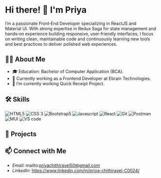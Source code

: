 # Hi there! 👋 I'm Priya

I’m a passionate Front‑End Developer specializing in ReactJS and Material UI. With strong expertise in Redux Saga for state management and hands‑on experience building responsive, user‑friendly interfaces, I focus on writing clean, maintainable code and continuously learning new tools and best practices to deliver polished web experiences.



## 👨‍💻 About Me
- 🎓 Education: Bachelor of Computer Application (BCA).
- 💼 Currently working as a Frontend Developer at Ebrain Technologies.
- 🌱 I’m currently working Quick Receipt Project.


## 🛠 Skills

![HTML5](https://img.shields.io/badge/-HTML5-E34F26?logo=html5&logoColor=white)
![CSS 3](https://img.shields.io/badge/-CSS3-1572B6?logo=css3)
![Bootstrap5](https://img.shields.io/badge/-Bootstrap-7952B3?logo=bootstrap&logoColor=white) 
![Javascript](https://img.shields.io/badge/-JavaScript-F7DF1E?logo=javascript&logoColor=black)
![React](https://img.shields.io/badge/-React-61DAFB?logo=react&logoColor=black)
![Git](https://img.shields.io/badge/-Git-F05032?logo=git&logoColor=white)
![Postman](https://img.shields.io/badge/-Postman-orange?logo=postman)
![MUI](https://img.shields.io/badge/-MUI-007FFF?logo=mui&logoColor=white)
![VS code](https://img.shields.io/badge/-VS%20Code-007ACC?style=flat-square&logo=visual-studio-code&logoColor=white)

## 🚀 Projects


## 📫 Connect with Me

- *Email:* mailto:priyachithiravel50@gmail.com
- *LinkedIn:* https://www.linkedin.com/in/priya-chithiravel-C0024/


